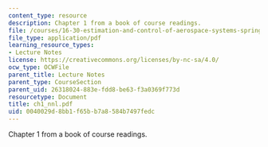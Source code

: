 ```yaml
---
content_type: resource
description: Chapter 1 from a book of course readings.
file: /courses/16-30-estimation-and-control-of-aerospace-systems-spring-2004/0040029d8bb1f65bb7a8584b7497fedc_ch1_nnl.pdf
file_type: application/pdf
learning_resource_types:
- Lecture Notes
license: https://creativecommons.org/licenses/by-nc-sa/4.0/
ocw_type: OCWFile
parent_title: Lecture Notes
parent_type: CourseSection
parent_uid: 26318024-883e-fdd8-be63-f3a0369f773d
resourcetype: Document
title: ch1_nnl.pdf
uid: 0040029d-8bb1-f65b-b7a8-584b7497fedc
---
```

Chapter 1 from a book of course readings.